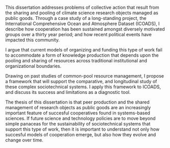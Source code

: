 This dissertation addresses problems of collective action that result from the sharing and pooling of climate science research objects managed as public goods. Through a case study of a long-standing  project, the International Comprehensive Ocean and Atmosphere Dataset (ICOADS), I describe how cooperation has been sustained amongst diversely motivated groups over a thirty year period; and how recent political events have impacted this community.

I argue that current models of organizing and funding this type of  work fail to accommodate a form of knowledge production that depends upon the pooling and sharing of resources across traditional institutional and organizational boundaries.

Drawing on past studies of common-pool resource management, I propose a framework that will support the comparative, and longitudinal study of these complex sociotechnical systems. I apply this framework to ICOADS, and discuss its success and limitations as a diagnostic tool. 

The thesis of this dissertation is that peer production and the shared management of research objects as public goods are an increasingly important feature of succesful cooperatives found in systems-based sciences. If future science and technology policies are to move beyond simple panaceas for the sustainability of sociotechnical systems that support this type of work,  then it is important to understand not only how succesful models of cooperation emerge, but also how they evolve and change over time. 
